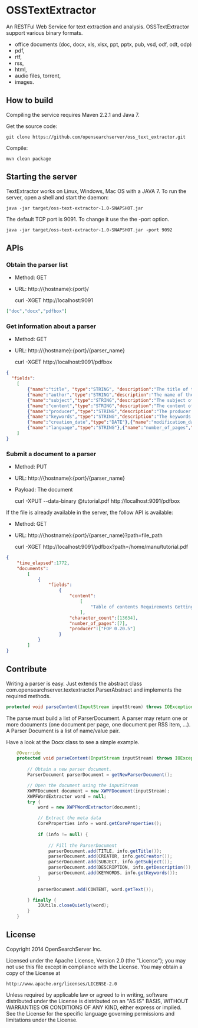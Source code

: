 OSSTextExtractor
================

An RESTFul Web Service for text extraction and analysis.
OSSTextExtractor support various binary formats.

- office documents (doc, docx, xls, xlsx, ppt, pptx, pub, vsd, odf, odt, odp)
- pdf,
- rtf,
- rss,
- html,
- audio files, torrent,
- images.

## How to build

Compiling the service requires Maven 2.2.1 and Java 7.
 
Get the source code:

    git clone https://github.com/opensearchserver/oss_text_extractor.git
    
Compile:

    mvn clean package

## Starting the server

TextExtractor works on Linux, Windows, Mac OS with a JAVA 7.
To run the server, open a shell and start the daemon:

    java -jar target/oss-text-extractor-1.0-SNAPSHOT.jar
    
The default TCP port is 9091. To change it use the the -port option.

    java -jar target/oss-text-extractor-1.0-SNAPSHOT.jar -port 9092

## APIs

### Obtain the parser list

* Method: GET
* URL: http://{hostname}:{port}/

    curl -XGET http://localhost:9091
    
```json
["doc","docx","pdfbox"]
```

### Get information about a parser

* Method: GET
* URL: http://{hostname}:{port}/{parser_name}

    curl -XGET http://localhost:9091/pdfbox
    
```json
{
  "fields":
  	[
		{"name":"title", "type":"STRING", "description":"The title of the Word document"},
		{"name":"author","type":"STRING","description":"The name of the author"},
		{"name":"subject","type":"STRING","description":"The subject of the document"},
		{"name":"content","type":"STRING","description":"The content of the document"},
		{"name":"producer","type":"STRING","description":"The producer of the document"},
		{"name":"keywords","type":"STRING","description":"The keywords of the document"},
		{"name":"creation_date","type":"DATE"},{"name":"modification_date","type":"DATE"},
		{"name":"language","type":"STRING"},{"name":"number_of_pages","type":"INTEGER"}
	]
}
```
    
### Submit a document to a parser

* Method: PUT
* URL: http://{hostname}:{port}/{parser_name}
* Payload: The document

    curl -XPUT --data-binary @tutorial.pdf http://localhost:9091/pdfbox
    
If the file is already available in the server, the follow API is available:

* Method: GET
* URL: http://{hostname}:{port}/{parser_name}?path=file_path

    curl -XGET http://localhost:9091/pdfbox?path=/home/manu/tutorial.pdf

```json
{
	"time_elapsed":1772,
	"documents":
		[
			{
				"fields":
					{
						"content":
							[
								"Table of contents Requirements Getting Started Deleting Querying Data Sorting Text  Analysis Debugging"
							],
						"character_count":[13634],
						"number_of_pages":[7],
						"producer":["FOP 0.20.5"]
					}
			}
		]
}
```

## Contribute

Writing a parser is easy. Just extends the abstract class com.opensearchserver.textextractor.ParserAbstract and implements the required methods.

```java
protected void parseContent(InputStream inputStream) throws IOException;
```

The parse must build a list of ParserDocument. A parser may return one or more documents (one document per page, one document per RSS item, ...). A Parser Document is a list of name/value pair.

Have a look at the Docx class to see a simple example.

```java
	@Override
	protected void parseContent(InputStream inputStream) throws IOException {
		
		// Obtain a new parser document.
		ParserDocument parserDocument = getNewParserDocument();

		// Open the document using the inputStream
		XWPFDocument document = new XWPFDocument(inputStream);
		XWPFWordExtractor word = null;
		try {
			word = new XWPFWordExtractor(document);

			// Extract the meta data
			CoreProperties info = word.getCoreProperties();
			
			if (info != null) {
			
				// Fill the ParserDocument
				parserDocument.add(TITLE, info.getTitle());
				parserDocument.add(CREATOR, info.getCreator());
				parserDocument.add(SUBJECT, info.getSubject());
				parserDocument.add(DESCRIPTION, info.getDescription());
				parserDocument.add(KEYWORDS, info.getKeywords());
			}
			
			parserDocument.add(CONTENT, word.getText());

		} finally {
			IOUtils.closeQuietly(word);
		}
	}
```

## License

Copyright 2014 OpenSearchServer Inc.

Licensed under the Apache License, Version 2.0 (the "License");
you may not use this file except in compliance with the License.
You may obtain a copy of the License at

    http://www.apache.org/licenses/LICENSE-2.0

Unless required by applicable law or agreed to in writing, software
distributed under the License is distributed on an "AS IS" BASIS,
WITHOUT WARRANTIES OR CONDITIONS OF ANY KIND, either express or implied.
See the License for the specific language governing permissions and
limitations under the License.
